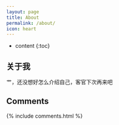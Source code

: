```yaml
---
layout: page
title: About
permalink: /about/
icon: heart
---
```


* content
{:toc}

## 关于我

艹，还没想好怎么介绍自己，客官下次再来吧

## Comments

{% include comments.html %}
